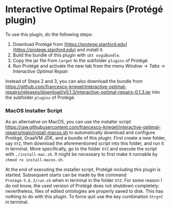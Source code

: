 # Interactive Optimal Repairs (Protégé plugin)

To use this plugin, do the following steps:
1. Download Protégé from [https://protege.stanford.edu](https://protege.stanford.edu) and install it.
2. Build the bundle of this plugin with `sbt osgiBundle`.
3. Copy the jar file from `target` to the subfolder `plugins` of Protégé.
4. Run Protégé and activate the new tab from the menu *Window* → *Tabs* → *Interactive Optimal Repair*.

Instead of Steps 2 and 3, you can also download the bundle from https://github.com/francesco-kriegel/interactive-optimal-repairs/releases/download/v0.1.3/interactive-optimal-repairs-0.1.3.jar into the subfolder `plugins` of Protégé.

### MacOS Installer Script

As an alternative on MacOS, you can use the installer script https://raw.githubusercontent.com/francesco-kriegel/interactive-optimal-repairs/main/install-macos.sh to automatically download and configure Protégé, GraalVM JDK, and a bundle of this plugin.  First create a new folder, say `XYZ`, then download the aforementioned script into this folder, and run it in terminal.  More specifically, go to the folder `XYZ` and execute the script with `./install-mac.sh`. It might be necessary to first make it runnable by `chmod +x install-macos.sh`.

At the end of executing the installer script, Protégé including this plugin is started.  Subsequent starts can be made by the command `Protégé-5.6.3/run.sh` when in terminal in the folder `XYZ`.  For some reason I do not know, the used version of Protégé does not shutdown completely; nevertheless, files of edited ontologies are properly saved to disk.  This has nothing to do with this plugin.  To force quit use the key combination `Strg+C` in terminal.